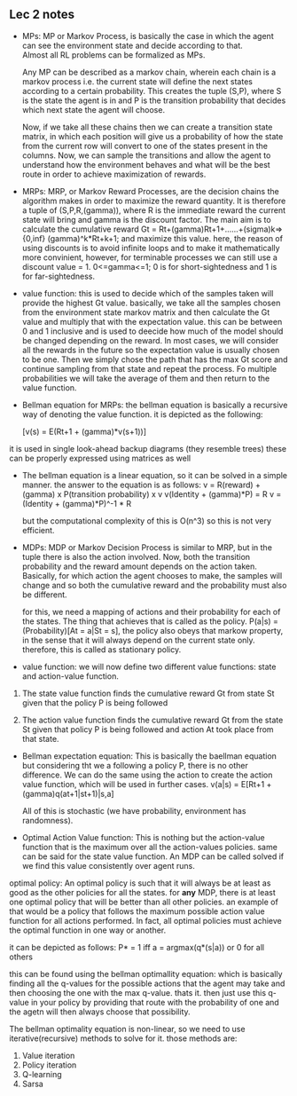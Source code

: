 ## Lec 2 notes

- MPs: MP or Markov Process, is basically the case in which the agent can see the environment state and decide according to that.  
  Almost all RL problems can be formalized as MPs.

  Any MP can be described as a markov chain, wherein each chain is a markov process i.e. the current state will define the next states according to a certain probability. This creates the tuple (S,P), where S is the state the agent is in and P is the transition probability that decides which next state the agent will choose.

  Now, if we take all these chains then we can create a transition state matrix, in which each position will give us a probability of how the state from the current row will convert to one of the states present in the columns. Now, we can sample the transitions and allow the agent to understand how the environment behaves and what will be the best route in order to achieve maximization of rewards.

- MRPs: MRP, or Markov Reward Processes, are the decision chains the algorithm makes in order to maximize the reward quantity. It is therefore a tuple of (S,P,R,(gamma)), where R is the immediate reward the current state will bring and gamma is the discount factor.
  The main aim is to calculate the cumulative reward Gt = Rt+(gamma)Rt+1+......+(sigma)k=>{0,inf} (gamma)^k*Rt+k+1; and maximize this value.
  here, the reason of using discounts is to avoid infinite loops and to make it mathematically more convinient, however, for terminable processes we can still use a discount value = 1. 0<=gamma<=1; 0 is for short-sightedness and 1 is for far-sightedness.

- value function: this is used to decide which of the samples taken will provide the highest Gt value. basically, we take all the samples chosen from the environment state markov matrix and then calculate the Gt value and multiply that with the expectation value. this can be between 0 and 1 inclusive and is used to deecide how much of the model should be changed depending on the reward. In most cases, we will consider all the rewards in the future so the expectation value is usually chosen to be one. Then we simply chose the path that has the max Gt score and continue sampling from that state and repeat the process. Fo multiple probabilities we will take the average of them and then return to the value function.

- Bellman equation for MRPs: the bellman equation is basically a recursive way of denoting the value function. it is depicted as the following:

    [v(s) = E(Rt+1 + (gamma)*v(s+1))]

it is used in single look-ahead backup diagrams (they resemble trees) 
these can be properly expressed using matrices as well

- The bellman equation is a linear equation, so it can be solved in a simple manner. the answer to the equation is as follows:
  v = R(reward) + (gamma) x P(transition probability) x v
  v(Identity + (gamma)*P) = R
  v = (Identity + (gamma)*P)^-1 * R

  but the computational complexity of this is O(n^3) so this is not very efficient.

- MDPs: MDP or Markov Decision Process is similar to MRP, but in the tuple there is also the action involved. Now, both the transition  
  probability and the reward amount depends on the action taken. Basically, for which action the agent chooses to make, the samples will change and so both the cumulative reward and the probability must also be different.

  for this, we need a mapping of actions and their probability for each of the states. The thing that achieves that is called as the policy.
  P(a|s) = (Probability)[At = a|St = s], the policy also obeys that markow property, in the sense that it will always depend on the current state only. therefore, this is called as stationary policy.

- value function: we will now define two different value functions: state and action-value function.

1. The state value function finds the cumulative reward Gt from state St given that the policy P is being followed

2. The action value function finds the cumulative reward Gt from the state St given that policy P is being followed and action At took place from that state.

- Bellman expectation equation: This is basically the baellman equation but considering tht we a following a policy P, there is no other difference. We can do the same using the action to create the action value function, which will be used in further cases.
  v(a|s) = E[Rt+1 + (gamma)q(at+1|st+1)|s,a]

  All of this is stochastic (we have probability, environment has randomness).

- Optimal Action Value function: This is nothing but the action-value function that is the maximum over all the action-values policies. same can be said for the state value function.
An MDP can be called solved if we find this value consistently over agent runs.

optimal policy: An optimal policy is such that it will always be at least as good as the other policies for all the states. for **any** MDP, there is at least one optimal policy that will be better than all other policies. an example of that would be a policy that follows the maximum possible action value function for all actions performed. In fact, all optimal policies must achieve the optimal function in one way or another.

it can be depicted as follows: P* = 1 iff a = argmax(q*(s|a)) or 0 for all others

this can be found using the bellman optimallity equation: which is basically finding all the q-values for the possible actions that the agent may take and then choosing the one with the max q-value. thats it. then just use this q-value in your policy by providing that route with the probability of one and the agetn will then always choose that possibility.  

The bellman optimality equation is non-linear, so we need to use iterative(recursive) methods to solve for it. those methods are:
1. Value iteration
2. Policy iteration
3. Q-learning
4. Sarsa